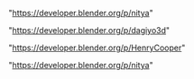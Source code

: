 "https://developer.blender.org/p/nitya"

"https://developer.blender.org/p/dagiyo3d"

 
"https://developer.blender.org/p/HenryCooper"


"https://developer.blender.org/p/nitya"


 
